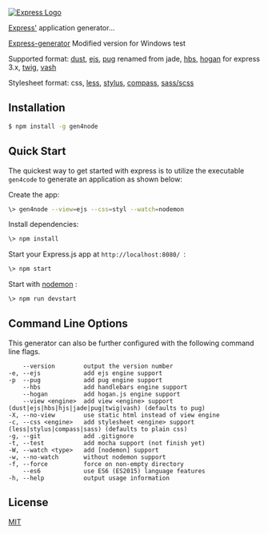 [![Express Logo](https://i.cloudup.com/zfY6lL7eFa-3000x3000.png)](http://expressjs.com/)

[Express'](https://www.npmjs.com/package/express) application generator... 

[Express-generator](https://github.com/expressjs/generator) Modified version for Windows test

Supported format: [dust](https://github.com/krakenjs/adaro),  [ejs](https://github.com/mde/ejs),  [pug](https://github.com/pugjs/pug) renamed from jade,  [hbs](https://github.com/pillarjs/hbs),  [hogan](https://github.com/nullfirm/hjs/) for express 3.x,  [twig](https://github.com/twigjs/twig.js/),  [vash](https://github.com/kirbysayshi/vash/)

Stylesheet format: css,  [less](https://github.com/emberfeather/less.js-middleware/),  [stylus](https://github.com/stylus/stylus),  [compass](),  [sass/scss](https://github.com/sass/node-sass-middleware)

## Installation

```sh
$ npm install -g gen4node
```

## Quick Start

The quickest way to get started with express is to utilize the executable `gen4code` to generate an application as shown below:

Create the app:

```bash
\> gen4node --view=ejs --css=styl --watch=nodemon
```

Install dependencies:

```bash
\> npm install
```

Start your Express.js app at `http://localhost:8080/ `:

```bash
\> npm start
```

Start with [nodemon](https://github.com/remy/nodemon) :

```bash
\> npm run devstart
```

## Command Line Options

This generator can also be further configured with the following command line flags.

        --version        output the version number
    -e, --ejs            add ejs engine support
    -p  --pug            add pug engine support
        --hbs            add handlebars engine support
        --hogan          add hogan.js engine support
        --view <engine>  add view <engine> support (dust|ejs|hbs|hjs|jade|pug|twig|vash) (defaults to pug)
    -X, --no-view        use static html instead of view engine
    -c, --css <engine>   add stylesheet <engine> support (less|stylus|compass|sass) (defaults to plain css)
    -g, --git            add .gitignore
    -t, --test           add mocha support (not finish yet)
    -W, --watch <type>   add [nodemon] support
    -w, --no-watch       without nodemon support
    -f, --force          force on non-empty directory
        --es6            use ES6 (ES2015) language features
    -h, --help           output usage information
## License

[MIT](LICENSE)

